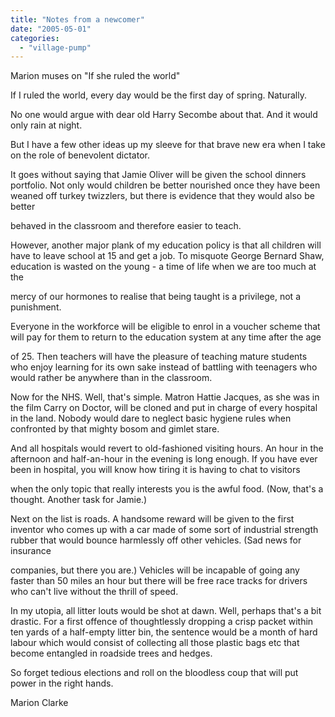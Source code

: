 ```yaml
---
title: "Notes from a newcomer"
date: "2005-05-01"
categories: 
  - "village-pump"
---
```


Marion muses on "If she ruled the world"

If I ruled the world, every day would be the first day of spring. Naturally.

No one would argue with dear old Harry Secombe about that. And it would only rain at night.

But I have a few other ideas up my sleeve for that brave new era when I take on the role of benevolent dictator.

It goes without saying that Jamie Oliver will be given the school dinners portfolio. Not only would children be better nourished once they have been weaned off turkey twizzlers, but there is evidence that they would also be better

behaved in the classroom and therefore easier to teach.

However, another major plank of my education policy is that all children will have to leave school at 15 and get a job. To misquote George Bernard Shaw, education is wasted on the young - a time of life when we are too much at the

mercy of our hormones to realise that being taught is a privilege, not a punishment.

Everyone in the workforce will be eligible to enrol in a voucher scheme that will pay for them to return to the education system at any time after the age

of 25. Then teachers will have the pleasure of teaching mature students who enjoy learning for its own sake instead of battling with teenagers who would rather be anywhere than in the classroom.

Now for the NHS. Well, that's simple. Matron Hattie Jacques, as she was in the film Carry on Doctor, will be cloned and put in charge of every hospital in the land. Nobody would dare to neglect basic hygiene rules when confronted by that mighty bosom and gimlet stare.

And all hospitals would revert to old-fashioned visiting hours. An hour in the afternoon and half-an-hour in the evening is long enough. If you have ever been in hospital, you will know how tiring it is having to chat to visitors

when the only topic that really interests you is the awful food. (Now, that's a thought. Another task for Jamie.)

Next on the list is roads. A handsome reward will be given to the first inventor who comes up with a car made of some sort of industrial strength rubber that would bounce harmlessly off other vehicles. (Sad news for insurance

companies, but there you are.) Vehicles will be incapable of going any faster than 50 miles an hour but there will be free race tracks for drivers who can't live without the thrill of speed.

In my utopia, all litter louts would be shot at dawn. Well, perhaps that's a bit drastic. For a first offence of thoughtlessly dropping a crisp packet within ten yards of a half-empty litter bin, the sentence would be a month of hard labour which would consist of collecting all those plastic bags etc that become entangled in roadside trees and hedges.

So forget tedious elections and roll on the bloodless coup that will put power in the right hands.

Marion Clarke
